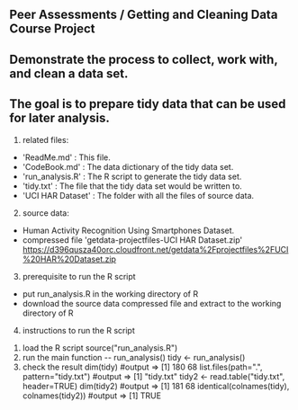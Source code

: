 ## Peer Assessments / Getting and Cleaning Data Course Project
## Demonstrate the process to collect, work with, and clean a data set.
## The goal is to prepare tidy data that can be used for later analysis.

1. related files:
 - 'ReadMe.md' : This file.
 - 'CodeBook.md' : The data dictionary of the tidy data set.
 - 'run_analysis.R' : The R script to generate the tidy data set.
 - 'tidy.txt' : The file that the tidy data set would be written to.
 - 'UCI HAR Dataset' : The folder with all the files of source data.

2. source data:
 - Human Activity Recognition Using Smartphones Dataset.
 - compressed file 'getdata-projectfiles-UCI HAR Dataset.zip'
   https://d396qusza40orc.cloudfront.net/getdata%2Fprojectfiles%2FUCI%20HAR%20Dataset.zip

3. prerequisite to run the R script
 - put run_analysis.R in the working directory of R
 - download the source data compressed file and extract to the working directory of R

4. instructions to run the R script
 1) load the R script
    source("run_analysis.R")
 2) run the main function -- run_analysis()
    tidy <- run_analysis()
 3) check the result
    dim(tidy)                                   #output => [1] 180  68
    list.files(path=".", pattern="tidy.txt")    #output => [1] "tidy.txt"
    tidy2 <- read.table("tidy.txt", header=TRUE)
    dim(tidy2)                                  #output => [1] 181  68
    identical(colnames(tidy), colnames(tidy2))  #output => [1] TRUE
